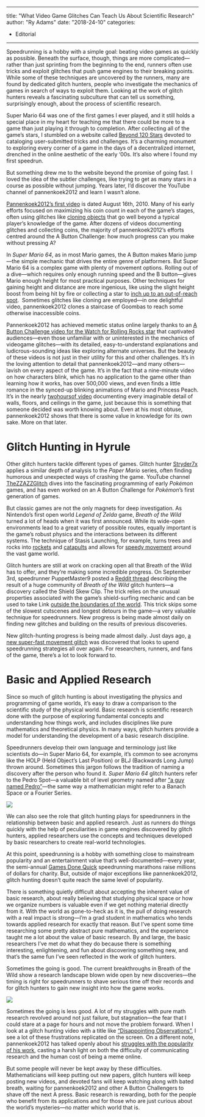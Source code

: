 
---
title: "What Video Game Glitches Can Teach Us About Scientific Research"
author: "Ry Adams"
date: "2018-24-10"
categories:
- Editorial
---

Speedrunning is a hobby with a simple goal: beating video games as quickly as possible. Beneath the surface, though, things are more complicated—rather than just sprinting from the beginning to the end, runners often use tricks and exploit glitches that push game engines to their breaking points. While some of these techniques are uncovered by the runners, many are found by dedicated glitch hunters, people who investigate the mechanics of games in search of ways to exploit them. Looking at the work of glitch hunters reveals a fascinating subculture that can tell us something, surprisingly enough, about the process of scientific research.

Super Mario 64 was one of the first games I ever played, and it still holds a special place in my heart for teaching me that there could be more to a game than just playing it through to completion. After collecting all of the game’s stars, I stumbled on a website called [Beyond 120 Stars](http://www.wdell.com/videogames/sm64/) devoted to cataloging user-submitted tricks and challenges. It’s a charming monument to exploring every corner of a game in the days of a decentralized internet, drenched in the online aesthetic of the early ‘00s. It’s also where I found my first speedrun. 

But something drew me to the website beyond the promise of going fast. I loved the idea of the subtler challenges, like trying to get as many stars in a course as possible without jumping. Years later, I’d discover the YouTube channel of pannenkoek2012 and learn I wasn’t alone.

[Pannenkoek2012&#8217;s first video](https://www.youtube.com/watch?v=pBwoH4WxdFk) is dated August 16th, 2010. Many of his early efforts focused on maximizing his coin count in each of the game’s stages, often using glitches like [cloning objects](https://www.youtube.com/watch?v=9xE2otZ-9os) that go well beyond a typical player’s knowledge of the game. After dozens of videos documenting glitches and collecting coins, the majority of pannenkoek2012’s efforts centred around the A Button Challenge: how much progress can you make without pressing A?

In *Super Mario 64*, as in most Mario games, the A Button makes Mario jump—the simple mechanic that drives the entire genre of platformers. But Super Mario 64 is a complex game with plenty of movement options. Rolling out of a dive—which requires only enough running speed and the B button—gives Mario enough height for most practical purposes. Other techniques for gaining height and distance are more ingenious, like using the slight height boost from being hit by fire or collecting a star to [inch up to an out-of-reach spot](https://www.youtube.com/watch?v=OLfshYxhrZk).  Sometimes glitches like cloning are employed—in one delightful video, pannenkoek2012 clones a staircase of Goombas to reach some otherwise inaccessible coins.

Pannenkoek2012 has achieved memetic status online largely thanks to an [A Button Challenge video for the Watch for Rolling Rocks star](https://www.youtube.com/watch?v=kpk2tdsPh0A) that captivated audiences—even those unfamiliar with or uninterested in the mechanics of videogame glitches—with its detailed, easy-to-understand explanations and ludicrous-sounding ideas like exploring alternate universes. But the beauty of these videos is not just in their utility for this and other challenges. It’s in the loving attention to detail that pannenkoek2012—and many others—lavish on every aspect of the game. It’s in the fact that a nine-minute video on how characters blink, which has no application to the game other than learning how it works, has over 500,000 views, and even finds a little romance in the synced-up blinking animations of Mario and Princess Peach. It’s in the nearly [two](https://www.youtube.com/watch?v=UnU7DJXiMAQ)[hours](https://www.youtube.com/watch?v=f1kbABTyeo8)[of video](https://www.youtube.com/watch?v=kRCjVLqjST4) documenting every imaginable detail of walls, floors, and ceilings in the game, just because this is something that someone decided was worth knowing about. Even at his most obtuse, pannenkoek2012 shows that there is some value in knowledge for its own sake. More on that later.

# Glitch Hunting in Hyrule

Other glitch hunters tackle different types of games. Glitch hunter [Stryder7x](https://www.youtube.com/channel/UCYDnJiF0_RqSjkjvjRbG1tA) applies a similar depth of analysis to the *Paper Mario* series, often finding humorous and unexpected ways of crashing the game. YouTube channel [TheZZAZZGlitch](https://www.youtube.com/channel/UCKlA7qF9XKwu79ULYmVu28w) dives into the fascinating programming of early *Pokémon* games, and has even worked on an A Button Challenge for *Pokémon*’s first generation of games.

But classic games are not the only magnets for deep investigation. As Nintendo’s first open world *Legend of Zelda* game, *Breath of the Wild* turned a lot of heads when it was first announced. While its wide-open environments lead to a great variety of possible routes, equally important is the game’s robust physics and the interactions between its different systems. The technique of Stasis Launching, for example, turns trees and rocks into [rockets](https://www.youtube.com/watch?v=a0ckhCmgAas) and [catapults](https://www.youtube.com/watch?v=a0ckhCmgAas) and allows for [speedy movement](https://www.youtube.com/watch?v=nsr8Bbtzwn4) around the vast game world.

Glitch hunters are still at work on cracking open all that Breath of the Wild has to offer, and they’re making some incredible progress. On September 3rd, speedrunner PuppetMaster9 posted a [Reddit thread](https://www.reddit.com/r/speedrun/comments/9cj0r6/major_discovery_in_the_legend_of_zelda_breath_of/) describing the result of a huge community of *Breath of the Wild* glitch hunters—a discovery called the Shield Skew Clip. The trick relies on the unusual properties associated with the game’s shield-surfing mechanic and can be used to take Link [outside the boundaries of the world](https://twitter.com/Swiffy22/status/1036322672337203200). This trick skips some of the slowest cutscenes and longest detours in the game—a very valuable technique for speedrunners. New progress is being made almost daily on finding new glitches and building on the results of previous discoveries.

New glitch-hunting progress is being made almost daily. Just days ago, [a new super-fast movement glitch](https://www.youtube.com/watch?v=FCY9whCTyas) was discovered that looks to upend speedrunning strategies all over again. For researchers, runners, and fans of the game, there’s a lot to look forward to.

# Basic and Applied Research

Since so much of glitch hunting is about investigating the physics and programming of game worlds, it’s easy to draw a comparison to the scientific study of the physical world. Basic research is scientific research done with the purpose of exploring fundamental concepts and understanding how things work, and includes disciplines like pure mathematics and theoretical physics. In many ways, glitch hunters provide a model for understanding the development of a basic research discipline. 

Speedrunners develop their own language and terminology just like scientists do—in Super Mario 64, for example, it’s common to see acronyms like the HOLP (Held Object’s Last Position) or BLJ (Backwards Long Jump) thrown around. Sometimes this jargon follows the tradition of naming a discovery after the person who found it. *Super Mario 64* glitch hunters refer to the Pedro Spot—a valuable bit of level geometry named after [“a guy named Pedro”](https://www.youtube.com/watch?v=vaJOVyfPaBE)—the same way a mathematician might refer to a Banach Space or a Fourier Series.

![](https://i1.wp.com/vrvblog.co/wp-content/uploads/2018/10/sm64-tick-tock-clock-e1540150335634.jpg?resize=638%2C464&#038;ssl=1)

We can also see the role that glitch hunting plays for speedrunners in the relationship between basic and applied research. Just as runners do things quickly with the help of peculiarities in game engines discovered by glitch hunters, applied researchers use the concepts and techniques developed by basic researchers to create real-world technologies.

At this point, speedrunning is a hobby with something close to mainstream popularity and an entertainment value that’s well-documented—every year, the semi-annual [Games Done Quick](https://gamesdonequick.com/) speedrunning marathons raise millions of dollars for charity. But, outside of major exceptions like pannenkoek2012, glitch hunting doesn’t quite reach the same level of popularity.

There is something quietly difficult about accepting the inherent value of basic research, about really believing that studying physical space or how we organize numbers is valuable even if we get nothing material directly from it. With the world as gone-to-heck as it is, the pull of doing research with a real impact is strong—I’m a grad student in mathematics who tends towards applied research for exactly that reason. But I’ve spent some time researching some pretty abstract pure mathematics, and the experience taught me a lot about the value of basic research. By and large, the basic researchers I’ve met do what they do because there is something interesting, enlightening, and fun about discovering something new, and that’s the same fun I’ve seen reflected in the work of glitch hunters.

Sometimes the going is good. The current breakthroughs in Breath of the Wild show a research landscape blown wide open by new discoveries—the timing is right for speedrunners to shave serious time off their records and for glitch hunters to gain new insight into how the game works.

![](https://i0.wp.com/vrvblog.co/wp-content/uploads/2018/10/botw-landscape-1024x576.jpg?resize=1024%2C576&#038;ssl=1)

Sometimes the going is less good. A lot of my struggles with pure math research revolved around not just failure, but stagnation—the fear that I could stare at a page for hours and not move the problem forward. When I look at a glitch hunting video with a title like [“Disappointing Observations”](https://www.youtube.com/watch?v=bxS87J5aqEs), I see a lot of these frustrations replicated on the screen. On a different note, pannenkoek2012 has talked openly about his [struggles with the popularity of his work](https://kotaku.com/youtubes-mario-64-genius-sounds-overwhelmed-with-his-po-1797832360), casting a harsh light on both the difficulty of communicating research and the human cost of being a meme online.

But some people will never be kept away by these difficulties. Mathematicians will keep putting out new papers, glitch hunters will keep posting new videos, and devoted fans will keep watching along with bated breath, waiting for pannenkoek2012 and other A Button Challengers to shave off the next A press. Basic research is rewarding, both for the people who benefit from its applications and for those who are just curious about the world’s mysteries—no matter which world that is.

